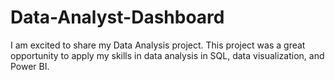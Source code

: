 # Data-Analyst-Dashboard
I am excited to share my Data Analysis project. 
This project was a great opportunity to apply my skills in data analysis in SQL, data visualization, and Power BI.

